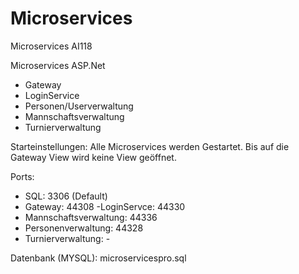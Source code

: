 # Microservices
Microservices AI118

Microservices ASP.Net
- Gateway
- LoginService
- Personen/Userverwaltung
- Mannschaftsverwaltung
- Turnierverwaltung

Starteinstellungen:
Alle Microservices werden Gestartet.
Bis auf die Gateway View wird keine View geöffnet.

Ports:
- SQL: 3306 (Default)
- Gateway: 44308
-LoginServce: 44330
- Mannschaftsverwaltung: 44336
- Personenverwaltung: 44328
- Turnierverwaltung: -

Datenbank (MYSQL):
microservicespro.sql
